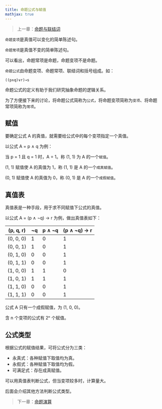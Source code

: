 ```yaml
---
title: 命题公式与赋值
mathjax: true
---
```


> 上一章：[命题与联结词](/logic/proposition)

`命题变项`是真值可以变化的简单陈述句。

`命题常项`是真值不变的简单陈述句。

可以看出，命题常项是命题，命题变项不是命题。

`命题公式`由命题变项、命题常项、联结词和括号组成。如：

```
((p∧q)∨r)→s
```

命题公式的定义有助于我们研究抽象命题的逻辑关系。

为了方便接下来的讨论，将命题公式简称为`公式`，将命题变项简称为`变项`、将命题常项简称为`常项`。

## 赋值

要确定公式 A 的真值，就需要给公式中的每个变项指定一个真值。

以公式 A = p ∧ q 为例：

当 p = 1 且 q = 1 时，A = 1。称 (1, 1) 为 A 的一个`赋值`。

(1, 1) 赋值使 A 的真值为 1，称 (1, 1) 是 A 的一个`成真赋值`。

(0, 1) 赋值使 A 的真值为 0，称 (0, 1) 是 A 的一个`成假赋值`。

## 真值表

真值表是一种手段，用于求不同赋值下公式的真值。

以公式 A = (p ∧ ¬q) → r 为例，做出真值表如下：

| (p, q, r) | ¬q | p ∧ ¬q | (p ∧ ¬q) → r |
|-----------|----|--------|--------------|
| (0, 0, 0) | 1  | 0      | 1            |
| (0, 0, 1) | 1  | 0      | 1            |
| (0, 1, 0) | 0  | 0      | 1            |
| (0, 1, 1) | 0  | 0      | 1            |
| (1, 0, 0) | 1  | 1      | 0            |
| (1, 0, 1) | 1  | 1      | 1            |
| (1, 1, 0) | 0  | 0      | 1            |
| (1, 1, 1) | 0  | 0      | 1            |

公式 A 只有一个成假赋值，为 (1, 0, 0)。

含 n 个变项的公式有 2ⁿ 个赋值。

## 公式类型

根据公式的赋值结果，可将公式分为三类：

- 永真式：各种赋值下取值均为真。
- 永假式：各种赋值下取值均为假。
- 可满足式：存在成真赋值。

可以用真值表判断公式，但当变项较多时，计算量大。

后面会介绍其他方法判断公式类型。

> 下一章：[命题演算](/logic/propositional-calculus)